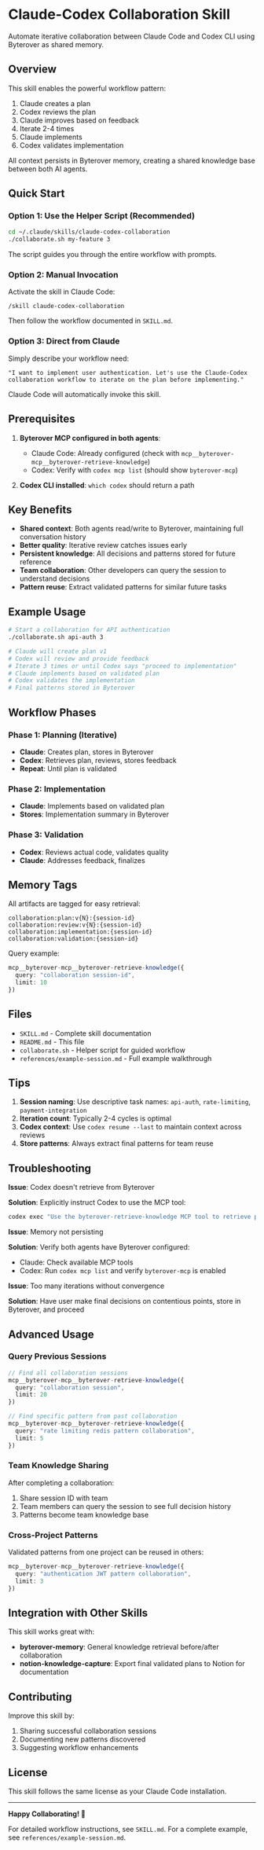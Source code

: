 # Claude-Codex Collaboration Skill

Automate iterative collaboration between Claude Code and Codex CLI using Byterover as shared memory.

## Overview

This skill enables the powerful workflow pattern:
1. Claude creates a plan
2. Codex reviews the plan
3. Claude improves based on feedback
4. Iterate 2-4 times
5. Claude implements
6. Codex validates implementation

All context persists in Byterover memory, creating a shared knowledge base between both AI agents.

## Quick Start

### Option 1: Use the Helper Script (Recommended)

```bash
cd ~/.claude/skills/claude-codex-collaboration
./collaborate.sh my-feature 3
```

The script guides you through the entire workflow with prompts.

### Option 2: Manual Invocation

Activate the skill in Claude Code:
```
/skill claude-codex-collaboration
```

Then follow the workflow documented in `SKILL.md`.

### Option 3: Direct from Claude

Simply describe your workflow need:
```
"I want to implement user authentication. Let's use the Claude-Codex collaboration workflow to iterate on the plan before implementing."
```

Claude Code will automatically invoke this skill.

## Prerequisites

1. **Byterover MCP configured in both agents**:
   - Claude Code: Already configured (check with `mcp__byterover-mcp__byterover-retrieve-knowledge`)
   - Codex: Verify with `codex mcp list` (should show `byterover-mcp`)

2. **Codex CLI installed**: `which codex` should return a path

## Key Benefits

- **Shared context**: Both agents read/write to Byterover, maintaining full conversation history
- **Better quality**: Iterative review catches issues early
- **Persistent knowledge**: All decisions and patterns stored for future reference
- **Team collaboration**: Other developers can query the session to understand decisions
- **Pattern reuse**: Extract validated patterns for similar future tasks

## Example Usage

```bash
# Start a collaboration for API authentication
./collaborate.sh api-auth 3

# Claude will create plan v1
# Codex will review and provide feedback
# Iterate 3 times or until Codex says "proceed to implementation"
# Claude implements based on validated plan
# Codex validates the implementation
# Final patterns stored in Byterover
```

## Workflow Phases

### Phase 1: Planning (Iterative)
- **Claude**: Creates plan, stores in Byterover
- **Codex**: Retrieves plan, reviews, stores feedback
- **Repeat**: Until plan is validated

### Phase 2: Implementation
- **Claude**: Implements based on validated plan
- **Stores**: Implementation summary in Byterover

### Phase 3: Validation
- **Codex**: Reviews actual code, validates quality
- **Claude**: Addresses feedback, finalizes

## Memory Tags

All artifacts are tagged for easy retrieval:

```
collaboration:plan:v{N}:{session-id}
collaboration:review:v{N}:{session-id}
collaboration:implementation:{session-id}
collaboration:validation:{session-id}
```

Query example:
```typescript
mcp__byterover-mcp__byterover-retrieve-knowledge({
  query: "collaboration session-id",
  limit: 10
})
```

## Files

- `SKILL.md` - Complete skill documentation
- `README.md` - This file
- `collaborate.sh` - Helper script for guided workflow
- `references/example-session.md` - Full example walkthrough

## Tips

1. **Session naming**: Use descriptive task names: `api-auth`, `rate-limiting`, `payment-integration`
2. **Iteration count**: Typically 2-4 cycles is optimal
3. **Codex context**: Use `codex resume --last` to maintain context across reviews
4. **Store patterns**: Always extract final patterns for team reuse

## Troubleshooting

**Issue**: Codex doesn't retrieve from Byterover

**Solution**: Explicitly instruct Codex to use the MCP tool:
```bash
codex exec "Use the byterover-retrieve-knowledge MCP tool to retrieve plan from session X"
```

**Issue**: Memory not persisting

**Solution**: Verify both agents have Byterover configured:
- Claude: Check available MCP tools
- Codex: Run `codex mcp list` and verify `byterover-mcp` is enabled

**Issue**: Too many iterations without convergence

**Solution**: Have user make final decisions on contentious points, store in Byterover, and proceed

## Advanced Usage

### Query Previous Sessions

```typescript
// Find all collaboration sessions
mcp__byterover-mcp__byterover-retrieve-knowledge({
  query: "collaboration session",
  limit: 20
})

// Find specific pattern from past collaboration
mcp__byterover-mcp__byterover-retrieve-knowledge({
  query: "rate limiting redis pattern collaboration",
  limit: 5
})
```

### Team Knowledge Sharing

After completing a collaboration:
1. Share session ID with team
2. Team members can query the session to see full decision history
3. Patterns become team knowledge base

### Cross-Project Patterns

Validated patterns from one project can be reused in others:
```typescript
mcp__byterover-mcp__byterover-retrieve-knowledge({
  query: "authentication JWT pattern collaboration",
  limit: 3
})
```

## Integration with Other Skills

This skill works great with:
- **byterover-memory**: General knowledge retrieval before/after collaboration
- **notion-knowledge-capture**: Export final validated plans to Notion for documentation

## Contributing

Improve this skill by:
1. Sharing successful collaboration sessions
2. Documenting new patterns discovered
3. Suggesting workflow enhancements

## License

This skill follows the same license as your Claude Code installation.

---

**Happy Collaborating! 🤝**

For detailed workflow instructions, see `SKILL.md`.
For a complete example, see `references/example-session.md`.
